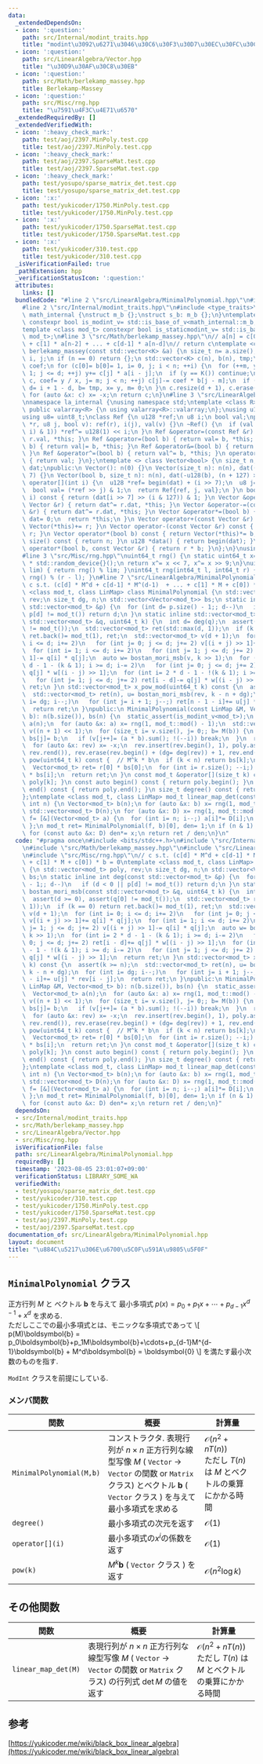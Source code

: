 ```yaml
---
data:
  _extendedDependsOn:
  - icon: ':question:'
    path: src/Internal/modint_traits.hpp
    title: "modint\u3092\u6271\u3046\u30C6\u30F3\u30D7\u30EC\u30FC\u30C8"
  - icon: ':question:'
    path: src/LinearAlgebra/Vector.hpp
    title: "\u30D9\u30AF\u30C8\u30EB"
  - icon: ':question:'
    path: src/Math/berlekamp_massey.hpp
    title: Berlekamp-Massey
  - icon: ':question:'
    path: src/Misc/rng.hpp
    title: "\u7591\u4F3C\u4E71\u6570"
  _extendedRequiredBy: []
  _extendedVerifiedWith:
  - icon: ':heavy_check_mark:'
    path: test/aoj/2397.MinPoly.test.cpp
    title: test/aoj/2397.MinPoly.test.cpp
  - icon: ':heavy_check_mark:'
    path: test/aoj/2397.SparseMat.test.cpp
    title: test/aoj/2397.SparseMat.test.cpp
  - icon: ':heavy_check_mark:'
    path: test/yosupo/sparse_matrix_det.test.cpp
    title: test/yosupo/sparse_matrix_det.test.cpp
  - icon: ':x:'
    path: test/yukicoder/1750.MinPoly.test.cpp
    title: test/yukicoder/1750.MinPoly.test.cpp
  - icon: ':x:'
    path: test/yukicoder/1750.SparseMat.test.cpp
    title: test/yukicoder/1750.SparseMat.test.cpp
  - icon: ':x:'
    path: test/yukicoder/310.test.cpp
    title: test/yukicoder/310.test.cpp
  _isVerificationFailed: true
  _pathExtension: hpp
  _verificationStatusIcon: ':question:'
  attributes:
    links: []
  bundledCode: "#line 2 \"src/LinearAlgebra/MinimalPolynomial.hpp\"\n#include <bits/stdc++.h>\n\
    #line 2 \"src/Internal/modint_traits.hpp\"\n#include <type_traits>\nnamespace\
    \ math_internal {\nstruct m_b {};\nstruct s_b: m_b {};\n}\ntemplate <class mod_t>\
    \ constexpr bool is_modint_v= std::is_base_of_v<math_internal::m_b, mod_t>;\n\
    template <class mod_t> constexpr bool is_staticmodint_v= std::is_base_of_v<math_internal::s_b,\
    \ mod_t>;\n#line 3 \"src/Math/berlekamp_massey.hpp\"\n// a[n] = c[0] * a[n-1]\
    \ + c[1] * a[n-2] + ... + c[d-1] * a[n-d]\n// return c\ntemplate <class K> std::vector<K>\
    \ berlekamp_massey(const std::vector<K> &a) {\n size_t n= a.size(), d= 0, m= 0,\
    \ i, j;\n if (n == 0) return {};\n std::vector<K> c(n), b(n), tmp;\n K x= 1, y,\
    \ coef;\n for (c[0]= b[0]= 1, i= 0, j; i < n; ++i) {\n  for (++m, y= a[i], j=\
    \ 1; j <= d; ++j) y+= c[j] * a[i - j];\n  if (y == K()) continue;\n  for (tmp=\
    \ c, coef= y / x, j= m; j < n; ++j) c[j]-= coef * b[j - m];\n  if (2 * d <= i)\
    \ d= i + 1 - d, b= tmp, x= y, m= 0;\n }\n c.resize(d + 1), c.erase(c.begin());\n\
    \ for (auto &x: c) x= -x;\n return c;\n}\n#line 3 \"src/LinearAlgebra/Vector.hpp\"\
    \nnamespace la_internal {\nusing namespace std;\ntemplate <class R> struct Vector:\
    \ public valarray<R> {\n using valarray<R>::valarray;\n};\nusing u128= __uint128_t;\n\
    using u8= uint8_t;\nclass Ref {\n u128 *ref;\n u8 i;\n bool val;\npublic:\n Ref(u128\
    \ *r, u8 j, bool v): ref(r), i(j), val(v) {}\n ~Ref() {\n  if (val ^ ((*ref >>\
    \ i) & 1)) *ref^= u128(1) << i;\n }\n Ref &operator=(const Ref &r) { return val=\
    \ r.val, *this; }\n Ref &operator=(bool b) { return val= b, *this; }\n Ref &operator|=(bool\
    \ b) { return val|= b, *this; }\n Ref &operator&=(bool b) { return val&= b, *this;\
    \ }\n Ref &operator^=(bool b) { return val^= b, *this; }\n operator bool() const\
    \ { return val; }\n};\ntemplate <> class Vector<bool> {\n size_t n;\n valarray<u128>\
    \ dat;\npublic:\n Vector(): n(0) {}\n Vector(size_t n): n(n), dat((n + 127) >>\
    \ 7) {}\n Vector(bool b, size_t n): n(n), dat(-u128(b), (n + 127) >> 7) {}\n Ref\
    \ operator[](int i) {\n  u128 *ref= begin(dat) + (i >> 7);\n  u8 j= i & 127;\n\
    \  bool val= (*ref >> j) & 1;\n  return Ref{ref, j, val};\n }\n bool operator[](int\
    \ i) const { return (dat[i >> 7] >> (i & 127)) & 1; }\n Vector &operator+=(const\
    \ Vector &r) { return dat^= r.dat, *this; }\n Vector &operator-=(const Vector\
    \ &r) { return dat^= r.dat, *this; }\n Vector &operator*=(bool b) {\n  if (!b)\
    \ dat= 0;\n  return *this;\n }\n Vector operator+(const Vector &r) const { return\
    \ Vector(*this)+= r; }\n Vector operator-(const Vector &r) const { return Vector(*this)-=\
    \ r; }\n Vector operator*(bool b) const { return Vector(*this)*= b; }\n size_t\
    \ size() const { return n; }\n u128 *data() { return begin(dat); }\n friend Vector\
    \ operator*(bool b, const Vector &r) { return r * b; }\n};\n}\nusing la_internal::Vector;\n\
    #line 3 \"src/Misc/rng.hpp\"\nuint64_t rng() {\n static uint64_t x= 10150724397891781847ULL\
    \ * std::random_device{}();\n return x^= x << 7, x^= x >> 9;\n}\nuint64_t rng(uint64_t\
    \ lim) { return rng() % lim; }\nint64_t rng(int64_t l, int64_t r) { return l +\
    \ rng() % (r - l); }\n#line 7 \"src/LinearAlgebra/MinimalPolynomial.hpp\"\n//\
    \ c s.t. (c[d] * M^d + c[d-1] * M^(d-1)  + ... + c[1] * M + c[0]) * b = 0\ntemplate\
    \ <class mod_t, class LinMap> class MinimalPolynomial {\n std::vector<mod_t> poly,\
    \ rev;\n size_t dg, n;\n std::vector<Vector<mod_t>> bs;\n static inline int deg(const\
    \ std::vector<mod_t> &p) {\n  for (int d= p.size() - 1;; d--)\n   if (d < 0 ||\
    \ p[d] != mod_t()) return d;\n }\n static inline std::vector<mod_t> bostan_mori_msb(const\
    \ std::vector<mod_t> &q, uint64_t k) {\n  int d= deg(q);\n  assert(d >= 0), assert(q[0]\
    \ != mod_t());\n  std::vector<mod_t> ret(std::max(d, 1));\n  if (k == 0) return\
    \ ret.back()= mod_t(1), ret;\n  std::vector<mod_t> v(d + 1);\n  for (int i= 0;\
    \ i <= d; i+= 2)\n   for (int j= 0; j <= d; j+= 2) v[(i + j) >> 1]+= q[i] * q[j];\n\
    \  for (int i= 1; i <= d; i+= 2)\n   for (int j= 1; j <= d; j+= 2) v[(i + j) >>\
    \ 1]-= q[i] * q[j];\n  auto w= bostan_mori_msb(v, k >> 1);\n  for (int i= 2 *\
    \ d - 1 - (k & 1); i >= d; i-= 2)\n   for (int j= 0; j <= d; j+= 2) ret[i - d]+=\
    \ q[j] * w[(i - j) >> 1];\n  for (int i= 2 * d - 1 - !(k & 1); i >= d; i-= 2)\n\
    \   for (int j= 1; j <= d; j+= 2) ret[i - d]-= q[j] * w[(i - j) >> 1];\n  return\
    \ ret;\n }\n std::vector<mod_t> x_pow_mod(uint64_t k) const {\n  assert(k >= n);\n\
    \  std::vector<mod_t> ret(n), u= bostan_mori_msb(rev, k - n + dg);\n  for (int\
    \ i= dg; i--;)\n   for (int j= i + 1; j--;) ret[n - 1 - i]+= u[j] * rev[i - j];\n\
    \  return ret;\n }\npublic:\n MinimalPolynomial(const LinMap &M, Vector<mod_t>\
    \ b): n(b.size()), bs(n) {\n  static_assert(is_modint_v<mod_t>);\n  Vector<mod_t>\
    \ a(n);\n  for (auto &x: a) x= rng(1, mod_t::mod() - 1);\n  std::vector<mod_t>\
    \ v((n + 1) << 1);\n  for (size_t i= v.size(), j= 0;; b= M(b)) {\n   if (j < n)\
    \ bs[j]= b;\n   if (v[j++]= (a * b).sum(); !(--i)) break;\n  }\n  rev= berlekamp_massey(v);\n\
    \  for (auto &x: rev) x= -x;\n  rev.insert(rev.begin(), 1), poly.assign(rev.rbegin(),\
    \ rev.rend()), rev.erase(rev.begin() + (dg= deg(rev)) + 1, rev.end());\n }\n Vector<mod_t>\
    \ pow(uint64_t k) const {  // M^k * b\n  if (k < n) return bs[k];\n  auto r= x_pow_mod(k);\n\
    \  Vector<mod_t> ret= r[0] * bs[0];\n  for (int i= r.size(); --i;) ret+= r[i]\
    \ * bs[i];\n  return ret;\n }\n const mod_t &operator[](size_t k) const { return\
    \ poly[k]; }\n const auto begin() const { return poly.begin(); }\n const auto\
    \ end() const { return poly.end(); }\n size_t degree() const { return dg; }\n\
    };\ntemplate <class mod_t, class LinMap> mod_t linear_map_det(const LinMap &M,\
    \ int n) {\n Vector<mod_t> b(n);\n for (auto &x: b) x= rng(1, mod_t::mod() - 1);\n\
    \ std::vector<mod_t> D(n);\n for (auto &x: D) x= rng(1, mod_t::mod() - 1);\n auto\
    \ f= [&](Vector<mod_t> a) {\n  for (int i= n; i--;) a[i]*= D[i];\n  return M(a);\n\
    \ };\n mod_t ret= MinimalPolynomial(f, b)[0], den= 1;\n if (n & 1) ret= -ret;\n\
    \ for (const auto &x: D) den*= x;\n return ret / den;\n}\n"
  code: "#pragma once\n#include <bits/stdc++.h>\n#include \"src/Internal/modint_traits.hpp\"\
    \n#include \"src/Math/berlekamp_massey.hpp\"\n#include \"src/LinearAlgebra/Vector.hpp\"\
    \n#include \"src/Misc/rng.hpp\"\n// c s.t. (c[d] * M^d + c[d-1] * M^(d-1)  + ...\
    \ + c[1] * M + c[0]) * b = 0\ntemplate <class mod_t, class LinMap> class MinimalPolynomial\
    \ {\n std::vector<mod_t> poly, rev;\n size_t dg, n;\n std::vector<Vector<mod_t>>\
    \ bs;\n static inline int deg(const std::vector<mod_t> &p) {\n  for (int d= p.size()\
    \ - 1;; d--)\n   if (d < 0 || p[d] != mod_t()) return d;\n }\n static inline std::vector<mod_t>\
    \ bostan_mori_msb(const std::vector<mod_t> &q, uint64_t k) {\n  int d= deg(q);\n\
    \  assert(d >= 0), assert(q[0] != mod_t());\n  std::vector<mod_t> ret(std::max(d,\
    \ 1));\n  if (k == 0) return ret.back()= mod_t(1), ret;\n  std::vector<mod_t>\
    \ v(d + 1);\n  for (int i= 0; i <= d; i+= 2)\n   for (int j= 0; j <= d; j+= 2)\
    \ v[(i + j) >> 1]+= q[i] * q[j];\n  for (int i= 1; i <= d; i+= 2)\n   for (int\
    \ j= 1; j <= d; j+= 2) v[(i + j) >> 1]-= q[i] * q[j];\n  auto w= bostan_mori_msb(v,\
    \ k >> 1);\n  for (int i= 2 * d - 1 - (k & 1); i >= d; i-= 2)\n   for (int j=\
    \ 0; j <= d; j+= 2) ret[i - d]+= q[j] * w[(i - j) >> 1];\n  for (int i= 2 * d\
    \ - 1 - !(k & 1); i >= d; i-= 2)\n   for (int j= 1; j <= d; j+= 2) ret[i - d]-=\
    \ q[j] * w[(i - j) >> 1];\n  return ret;\n }\n std::vector<mod_t> x_pow_mod(uint64_t\
    \ k) const {\n  assert(k >= n);\n  std::vector<mod_t> ret(n), u= bostan_mori_msb(rev,\
    \ k - n + dg);\n  for (int i= dg; i--;)\n   for (int j= i + 1; j--;) ret[n - 1\
    \ - i]+= u[j] * rev[i - j];\n  return ret;\n }\npublic:\n MinimalPolynomial(const\
    \ LinMap &M, Vector<mod_t> b): n(b.size()), bs(n) {\n  static_assert(is_modint_v<mod_t>);\n\
    \  Vector<mod_t> a(n);\n  for (auto &x: a) x= rng(1, mod_t::mod() - 1);\n  std::vector<mod_t>\
    \ v((n + 1) << 1);\n  for (size_t i= v.size(), j= 0;; b= M(b)) {\n   if (j < n)\
    \ bs[j]= b;\n   if (v[j++]= (a * b).sum(); !(--i)) break;\n  }\n  rev= berlekamp_massey(v);\n\
    \  for (auto &x: rev) x= -x;\n  rev.insert(rev.begin(), 1), poly.assign(rev.rbegin(),\
    \ rev.rend()), rev.erase(rev.begin() + (dg= deg(rev)) + 1, rev.end());\n }\n Vector<mod_t>\
    \ pow(uint64_t k) const {  // M^k * b\n  if (k < n) return bs[k];\n  auto r= x_pow_mod(k);\n\
    \  Vector<mod_t> ret= r[0] * bs[0];\n  for (int i= r.size(); --i;) ret+= r[i]\
    \ * bs[i];\n  return ret;\n }\n const mod_t &operator[](size_t k) const { return\
    \ poly[k]; }\n const auto begin() const { return poly.begin(); }\n const auto\
    \ end() const { return poly.end(); }\n size_t degree() const { return dg; }\n\
    };\ntemplate <class mod_t, class LinMap> mod_t linear_map_det(const LinMap &M,\
    \ int n) {\n Vector<mod_t> b(n);\n for (auto &x: b) x= rng(1, mod_t::mod() - 1);\n\
    \ std::vector<mod_t> D(n);\n for (auto &x: D) x= rng(1, mod_t::mod() - 1);\n auto\
    \ f= [&](Vector<mod_t> a) {\n  for (int i= n; i--;) a[i]*= D[i];\n  return M(a);\n\
    \ };\n mod_t ret= MinimalPolynomial(f, b)[0], den= 1;\n if (n & 1) ret= -ret;\n\
    \ for (const auto &x: D) den*= x;\n return ret / den;\n}"
  dependsOn:
  - src/Internal/modint_traits.hpp
  - src/Math/berlekamp_massey.hpp
  - src/LinearAlgebra/Vector.hpp
  - src/Misc/rng.hpp
  isVerificationFile: false
  path: src/LinearAlgebra/MinimalPolynomial.hpp
  requiredBy: []
  timestamp: '2023-08-05 23:01:07+09:00'
  verificationStatus: LIBRARY_SOME_WA
  verifiedWith:
  - test/yosupo/sparse_matrix_det.test.cpp
  - test/yukicoder/310.test.cpp
  - test/yukicoder/1750.MinPoly.test.cpp
  - test/yukicoder/1750.SparseMat.test.cpp
  - test/aoj/2397.MinPoly.test.cpp
  - test/aoj/2397.SparseMat.test.cpp
documentation_of: src/LinearAlgebra/MinimalPolynomial.hpp
layout: document
title: "\u884C\u5217\u306E\u6700\u5C0F\u591A\u9805\u5F0F"
---
```


## `MinimalPolynomial` クラス
正方行列 $M$ と ベクトル $\boldsymbol{b}$ を与えて 最小多項式 $p(x)=p_0+p_1x+\cdots+p_{d-1}x^{d-1}+x^d$ を求める. \
ただしここでの最小多項式とは、モニックな多項式であって
\\[
p(M)\boldsymbol{b} = p_0\boldsymbol{b}+p_1M\boldsymbol{b}+\cdots+p_{d-1}M^{d-1}\boldsymbol{b} + M^d\boldsymbol{b} = \boldsymbol{0}
\\]
を満たす最小次数のものを指す.

`ModInt` クラスを前提にしている.

### メンバ関数

| 関数                     | 概要                                                                                                                                                 | 計算量                                                                         |
| ------------------------ | ---------------------------------------------------------------------------------------------------------------------------------------------------- | ------------------------------------------------------------------------------ |
| `MinimalPolynomial(M,b)` | コンストラクタ. 表現行列が $n\times n$ 正方行列な線型写像 $M$ ( `Vector` $\rightarrow$ `Vector` の関数 or `Matrix` クラス) とベクトル $\boldsymbol{b}$ ( `Vector` クラス ) を与えて最小多項式を求める | $\mathcal{O}(n^2+nT(n))$<br> ただし $T(n)$ は $M$ とベクトルの乗算にかかる時間 |
| `degree()`               | 最小多項式の次元を返す                                                                                                                               | $\mathcal{O}(1)$                                                               |
| `operator[](i)`          | 最小多項式の$x^i$の係数を返す                                                                                                                        | $\mathcal{O}(1)$                                                               |
| `pow(k)`                 | $M^k\boldsymbol{b}$ ( `Vector` クラス ) を返す                                                                                                       | $\mathcal{O}(n^2\log k)$                                                       |

## その他関数

| 関数     | 概要                                                                                   | 計算量                                                                         |
| -------- | -------------------------------------------------------------------------------------- | ------------------------------------------------------------------------------ |
| `linear_map_det(M)` | 表現行列が $n\times n$ 正方行列な線型写像 $M$ ( `Vector` $\rightarrow$ `Vector` の関数 or `Matrix` クラス) の行列式 $\det M$ の値を返す | $\mathcal{O}(n^2+nT(n))$<br> ただし $T(n)$ は $M$ とベクトルの乗算にかかる時間 |


## 参考
[https://yukicoder.me/wiki/black_box_linear_algebra](https://yukicoder.me/wiki/black_box_linear_algebra)